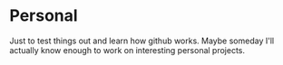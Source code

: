 # Personal
Just to test things out and learn how github works. Maybe someday I'll actually know enough to work on interesting personal projects.
